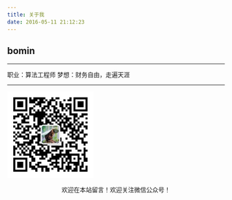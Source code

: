 ```yaml
---
title: 关于我
date: 2016-05-11 21:12:23
---
```


bomin
---
- - -
职业：算法工程师
梦想：财务自由，走遍天涯

- - -

<img src="qrcode.jpg" width="200px" height="200px">
<p align="center">欢迎在本站留言！欢迎关注微信公众号！</p>
